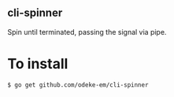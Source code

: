## cli-spinner

Spin until terminated, passing the signal via pipe.


To install
====

```shell
$ go get github.com/odeke-em/cli-spinner
```
